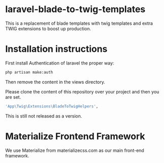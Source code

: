 # laravel-blade-to-twig-templates
This is a replacement of blade templates with twig templates and extra TWIG extensions to boost up production.

# Installation instructions
First install Authentication of laravel the proper way:

```bash
php artisan make:auth
```

Then remove the content in the views directory.

Please clone the content of this repository over your project and then you are set.

```bash
'App\Twig\Extensions\BladeToTwigHelpers',
```

This is still not released as a version.

# Materialize Frontend Framework 
We use Materialize from materializecss.com as our main front-end framework.
